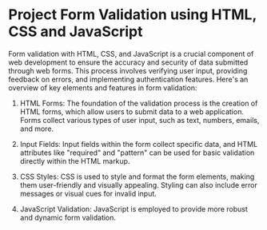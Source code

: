# Project Form Validation using HTML, CSS and JavaScript

Form validation with HTML, CSS, and JavaScript is a crucial component of web development to ensure the accuracy and security of data submitted through web forms. This process involves verifying user input, providing feedback on errors, and implementing authentication features. Here's an overview of key elements and features in form validation:

1. HTML Forms: The foundation of the validation process is the creation of HTML forms, which allow users to submit data to a web application. Forms collect various types of user input, such as text, numbers, emails, and more.

2. Input Fields: Input fields within the form collect specific data, and HTML attributes like "required" and "pattern" can be used for basic validation directly within the HTML markup.

3. CSS Styles: CSS is used to style and format the form elements, making them user-friendly and visually appealing. Styling can also include error messages or visual cues for invalid input.

4. JavaScript Validation: JavaScript is employed to provide more robust and dynamic form validation.
